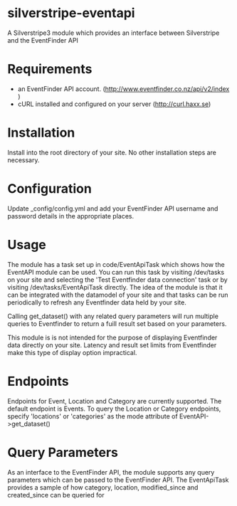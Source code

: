 silverstripe-eventapi
=====================

A Silverstripe3 module which provides an interface between Silverstripe and the EventFinder API

# Requirements

* an EventFinder API account. (http://www.eventfinder.co.nz/api/v2/index )
* cURL installed and configured on your server (http://curl.haxx.se)

# Installation

Install into the root directory of your site. No other installation steps are necessary.

# Configuration

Update _config/config.yml and add your EventFinder API username and password details in the appropriate places.

# Usage

The module has a task set up in code/EventApiTask which shows how the EventAPI module can be used. 
You can run this task by visiting /dev/tasks on your site and selecting the 'Test Eventfinder data connection' task or by visiting /dev/tasks/EventApiTask directly.
The idea of the module is that it can be integrated with the datamodel of your site and that tasks can be run periodically to refresh any Eventfinder data held by your site.

Calling get_dataset() with any related query parameters will run multiple queries to Eventfinder to return a fuill result set based on your parameters.

This module is is not intended for the purpose of displaying Eventfinder data directly on your site. Latency and result set limits from Eventfinder make this type of display option impractical. 

# Endpoints

Endpoints for Event, Location and Category are currently supported. The default endpoint is Events. To query the Location or Category endpoints, specify 'locations'
or 'categories' as the mode attribute of EventAPI->get_dataset()

# Query Parameters

As an interface to the EventFinder API, the module supports any query parameters which can be passed to the EventFinder API.
The EventApiTask provides a sample of how category, location, modified_since and created_since can be queried for

